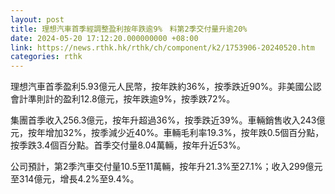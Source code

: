 ```yaml
---
layout: post
title: 理想汽車首季經調整盈利按年跌逾9%　料第2季交付量升逾20%
date: 2024-05-20 17:12:20.000000000 +08:00
link: https://news.rthk.hk/rthk/ch/component/k2/1753906-20240520.htm
categories: rthk
---
```


理想汽車首季盈利5.93億元人民幣，按年跌約36%，按季跌近90%。非美國公認會計準則計的盈利12.8億元，按年跌逾9%，按季跌72%。

集團首季收入256.3億元，按年升超過36%，按季跌近39%。車輛銷售收入243億元，按年增加32%，按季減少近40%。車輛毛利率19.3%，按年跌0.5個百分點，按季跌3.4個百分點。首季交付量8.04萬輛，按年升近53%。

公司預計，第2季汽車交付量10.5至11萬輛，按年升21.3%至27.1%；收入299億元至314億元，增長4.2%至9.4%。
